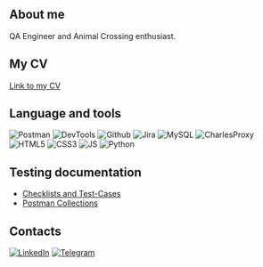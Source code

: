 ## About me
QA Engineer and Animal Crossing enthusiast. 
## My CV
[Link to my CV](https://hh.ru/resume/ea065029ff08c9ebaf0039ed1f4a52726e3758?disableBrowserCache=true&hhtmFrom=resume_list)
## Language and tools
![Postman](https://img.shields.io/badge/Postman-090909?style=for-the-badge&logo=postman&logoColor=f76935)
![DevTools](https://img.shields.io/badge/DevTools-090909?style=for-the-badge&logo=googlechrome&logoColor=249545)
![Github](https://img.shields.io/badge/Github-090909?style=for-the-badge&logo=github&logoColor=8cc4d7)
![Jira](https://img.shields.io/badge/Jira-090909?style=for-the-badge&logo=jira&logoColor=136be1)
![MySQL](https://img.shields.io/badge/MySQL-090909?style=for-the-badge&logo=mysql&logoColor=00618a)
![CharlesProxy](https://img.shields.io/badge/CharlesProxy-090909?style=for-the-badge&logo=charlesproxy&logoColor=8cc4d7)
![HTML5](https://img.shields.io/badge/HTML-090909?style=for-the-badge&logo=html5&logoColor=white)
![CSS3](https://img.shields.io/badge/CSS-090909?&style=for-the-badge&logo=css3&logoColor=white)
![JS](https://img.shields.io/badge/JavaScript-090909?style=for-the-badge&logo=javascript&logoColor=F7DF1E
)
![Python](https://img.shields.io/badge/Python-090909?style=for-the-badge&logo=Python&logoColor=3776AB)
## Testing documentation
- [Checklists and Test-Cases](https://github.com/olinochka/testdocs)
- [Postman Collections](https://github.com/olinochka/postman)
## Contacts
[![LinkedIn](https://img.shields.io/badge/Linkedin-090909?style=for-the-badge&logo=linkedin&logoColor=0073b1)](https://www.linkedin.com/in/olinochka/)
[![Telegram](https://img.shields.io/badge/Telegram-090909?style=for-the-badge&logo=telegram&logoColor=31a5db)](https://t.me/olinochka)
